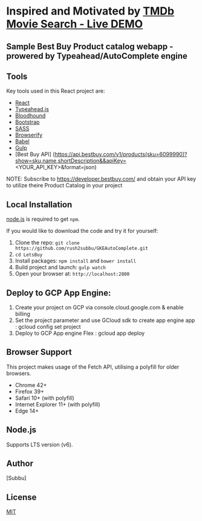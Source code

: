 # Inspired and Motivated by [TMDb Movie Search - Live DEMO](https://skempin.github.io/reactjs-tmdb-app/)

## Sample Best Buy Product catalog webapp - prowered by Typeahead/AutoComplete engine


## Tools
Key tools used in this React project are:

* [React](http://facebook.github.io/react/index.html)
* [Typeahead.js](https://twitter.github.io/typeahead.js/)
* [Bloodhound](https://github.com/twitter/typeahead.js/blob/master/doc/bloodhound.md)
* [Bootstrap](http://getbootstrap.com/)
* [SASS](http://sass-lang.com/)
* [Browserify](http://browserify.org/)
* [Babel](https://babeljs.io/)
* [Gulp](http://gulpjs.com/)
* [Best Buy API] (https://api.bestbuy.com/v1/products(sku=6099990)?show=sku,name,shortDescription&&apiKey=<YOUR_API_KEY>&format=json) 

NOTE: Subscribe to https://developer.bestbuy.com/ and obtain your API key to utilize theire Product Catalog in your project 

## Local Installation
[node.js](http://nodejs.org/download/) is required to get ``npm``.

If you would like to download the code and try it for yourself:

1. Clone the repo: `git clone https://github.com/rush2subbu/GKEAutoComplete.git`
2. `cd LetsBuy`
2. Install packages: `npm install` and `bower install`
3. Build project and launch: `gulp watch`
4. Open your browser at: `http://localhost:2800`

## Deploy to GCP App Engine:
1. Create your project on GCP via console.cloud.google.com & enable billing
2. Set the project parameter and use GCloud sdk to create app engine app : gcloud config set project <projectName-187904>
3. Deploy to GCP App engine Flex : gcloud app deploy

## Browser Support
This project makes usage of the Fetch API, utilising a polyfill for older browsers.

- Chrome 42+
- Firefox 39+
- Safari 10+ (with polyfill)
- Internet Explorer 11+ (with polyfill)
- Edge 14+

## Node.js
Supports LTS version (v6).

## Author
[Subbu]

## License
[MIT](https://github.com/SKempin/reactjs-tmdb-app/blob/master/LICENCE)

